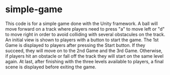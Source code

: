 # simple-game
This code is for a simple game done with the Unity framework. A ball will move forward on a track where players need to press "a" to move left or "d" to move right in order to avoid colliding with several obstacules on the track. An initial view is shown to players with a button to start the game. The 1st Game is displayed to players after pressing the Start button. If they succeed, they will move on to the 2nd Game and the 3rd Game. Otherwise, if players hit an obstacle or fall off the track they will start on the same level again. At last, after finishing with the three levels available to players, a final scene is displayed before exiting the game.
